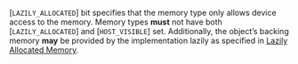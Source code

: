 [`LAZILY_ALLOCATED`] bit specifies that the
memory type only allows device access to the memory.
Memory types  **must**  not have both
[`LAZILY_ALLOCATED`] and
[`HOST_VISIBLE`] set.
Additionally, the object’s backing memory  **may**  be provided by the
implementation lazily as specified in [Lazily Allocated Memory](https://www.khronos.org/registry/vulkan/specs/1.3-extensions/html/vkspec.html#memory-device-lazy_allocation).